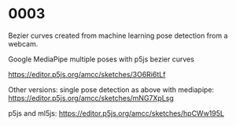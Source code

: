 # 0003
Bezier curves created from machine learning pose detection from a webcam.

Google MediaPipe multiple poses with p5js bezier curves

https://editor.p5js.org/amcc/sketches/3O6Ri6tLf

Other versions:
single pose detection as above with mediapipe:
https://editor.p5js.org/amcc/sketches/mNG7XpLsg

p5js and ml5js: 
https://editor.p5js.org/amcc/sketches/hpCWw195L
